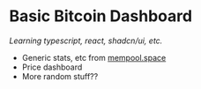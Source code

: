 # Basic Bitcoin Dashboard

_Learning typescript, react, shadcn/ui, etc._

- Generic stats, etc from [mempool.space](https://mempool.space)
- Price dashboard
- More random stuff??
